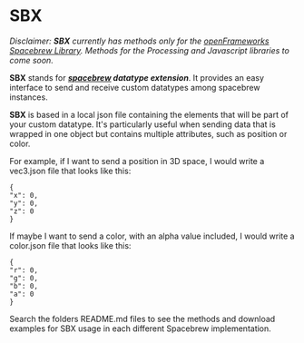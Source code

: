 SBX
===

_Disclaimer: **SBX** currently has methods only for the [openFrameworks Spacebrew Library](https://github.com/Spacebrew/ofxSpacebrew). Methods for the Processing and Javascript libraries to come soon._

**SBX** stands for ***[spacebrew](http://docs.spacebrew.cc/) datatype extension***. It provides an easy interface to send and receive custom datatypes among spacebrew instances.

**SBX** is based in a local json file containing the elements that will be part of your custom datatype. It's particularly useful when sending data that is wrapped in one object but contains multiple attributes, such as position or color.

For example, if I want to send a position in 3D space, I would write a vec3.json file that looks like this:

```
{
"x": 0,
"y": 0,
"z": 0
}
```
If maybe I want to send a color, with an alpha value included, I would write a color.json file that looks like this:

```
{
"r": 0,
"g": 0,
"b": 0,
"a": 0
}
```

Search the folders README.md files to see the methods and download examples for SBX usage in each different Spacebrew implementation.